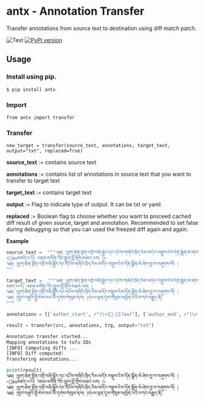 # antx - Annotation Transfer
Transfer annotations from source text to destination using diff match patch.

![Test](https://github.com/Esukhia/annotation_transfer/workflows/Test/badge.svg)
[![PyPI version](https://badge.fury.io/py/antx.svg)](https://badge.fury.io/py/antx)

## Usage

### Install using pip.
```
$ pip install antx
```

### Import
```
from antx import transfer
```

### Transfer
```
new_target = transfer(source_text, annotations, target_text, output="txt", replaced=True)
```
**source_text** := contains source text

**annotations** := contains list of annotations in source text that you want to transfer to target text

**target_text** := contains target text

**output** := Flag to indicate type of output. It can be txt or yaml.

**replaced** := Boolean flag to choose whether you want to proceed cached diff result of given source, target and annotation. Recommended to set false during debugging so that you can used the freezed diff again and again.

**Example**

```python
source_text =  """༄༅། །ཕྱག་ཆེན་སྔོན་འགྲོ་བཞི་སྦྱོར་དང་དངོས་གཞིའི་ཁྲིད་རིམ་མདོར་བསྡུས་ངེས་དོན་སྒྲོན་མེ་ཞེས་བྱ་བ་བཞུགས་སོ། །
<𰵀auམཛད་པ་པོ། འཇམ་མགོན་ཀོང་སྤྲུལ་བློ་གྲོས་མཐའ་ཡས། །>
༄༅། །ཕྱག་ཆེན་སྔོན་འགྲོ་བཞི་སྦྱོར་དང་དངོས་གཞིའི་ཁྲིད་རིམ་མདོར་བསྡུས་ངེས་དོན་སྒྲོན་མེ་ཞེས་བྱ་བ་བཞུགས་སོ། །
""
```
```python
target_text =  """༄༅། །ཕྱག་ཆེན་སྔོན་འགྲོ་བཞི་སྦྱོར་དང་དངོས་གཞིའི་ཁྲིད་རིམ་མདོར་བསྡུས་ངེས་དོན་སྒྲོན་མེ་ཞེས་བྱ་བ་བཞུགས་སོ། །
མཛད་པ་པོ། འཇམ་མགོན་ཀོང་སྤྲུལ་བློ་གྲོས་མཐའ་ཡས། །
༄༅། །ཕྱག་ཆེན་སྔོན་འགྲོ་བཞི་སྦྱོར་དང་དངོས་གཞིའི་ཁྲིད་རིམ་མདོར་བསྡུས་ངེས་དོན་སྒྲོན་མེ་ཞེས་བྱ་བ་བཞུགས་སོ། །
༄༅། །གྲུབ་བརྒྱའི་སྤྱི་མེས་མར་མི་དྭགས་གསུམ་ནས། །དཔལ་ལྡན་དུས་གསུམ་མཁྱེན་པའི་བཀའ་བརྒྱུད་ནི།
"""
```
```python
annotations = [['author_start', r"(\<[𰵀-󴉱]?au)"], ['author_end', r"(\>)"]]
```
```python
result = transfer(src, annotations, trg, output="txt")

Annotation transfer started...
Mapping annotations to tofu-IDs
[INFO] Computing diffs ...
[INFO] Diff computed!
Transfering annotations...
```
```python
print(result)
༄༅། །ཕྱག་ཆེན་སྔོན་འགྲོ་བཞི་སྦྱོར་དང་དངོས་གཞིའི་ཁྲིད་རིམ་མདོར་བསྡུས་ངེས་དོན་སྒྲོན་མེ་ཞེས་བྱ་བ་བཞུགས་སོ། །
<𰵀auམཛད་པ་པོ། འཇམ་མགོན་ཀོང་སྤྲུལ་བློ་གྲོས་མཐའ་ཡས། །>
༄༅། །ཕྱག་ཆེན་སྔོན་འགྲོ་བཞི་སྦྱོར་དང་དངོས་གཞིའི་ཁྲིད་རིམ་མདོར་བསྡུས་ངེས་དོན་སྒྲོན་མེ་ཞེས་བྱ་བ་བཞུགས་སོ། །
༄༅། །གྲུབ་བརྒྱའི་སྤྱི་མེས་མར་མི་དྭགས་གསུམ་ནས། །དཔལ་ལྡན་དུས་གསུམ་མཁྱེན་པའི་བཀའ་བརྒྱུད་ནི།
```
